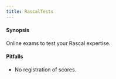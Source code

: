 ```yaml
---
title: RascalTests
---
```


#### Synopsis

Online exams to test your Rascal expertise.

#### Pitfalls

* No registration of scores.

